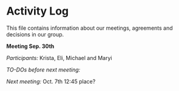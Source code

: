 # Activity Log
This file contains information about our meetings, agreements and decisions in our group.

**Meeting Sep. 30th**

*Participants:* Krista, Eli, Michael and Maryi

*TO-DOs before next meeting:*

*Next meeting:* Oct. 7th 12:45 place?
